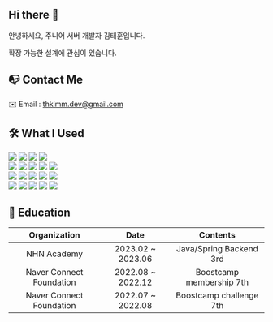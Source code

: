 ## Hi there 👋

안녕하세요, 주니어 서버 개발자 김태훈입니다. 

확장 가능한 설계에 관심이 있습니다.

## 📭 Contact Me
✉️ Email : thkimm.dev@gmail.com

## 🛠 What I Used
<div>
  <img src="https://img.shields.io/badge/JAVA-FF9E0F?style=flat-square&logo=JAVA&logoColor=white" />
  <img src="https://img.shields.io/badge/Spring-6DB33F?style=flat-square&logo=Spring&logoColor=white" />
  <img src="https://img.shields.io/badge/Spring Security-6DB33F?style=flat-square&logo=Spring Security&logoColor=white" />
  <img src="https://img.shields.io/badge/JPA-007396?style=flat-square&logo=JAVA&logoColor=white" />  

</div>
<div>
  <img src="https://img.shields.io/badge/MySQL-4479A1?style=flat-square&logo=MySQL&logoColor=white" />
  <img src="https://img.shields.io/badge/MongoDB-47A248?style=flat-square&logo=MongoDB&logoColor=white" />
  <img src="https://img.shields.io/badge/Redis-DC382D?style=flat-square&logo=Redis&logoColor=white" />
  <img src="https://img.shields.io/badge/elasticsearch-005571?style=flat-square&logo=elasticsearch&logoColor=white" />
  <img src="https://img.shields.io/badge/logstash-yellow?style=flat-square&logo=logstash&logoColor=white">  
</div>
<div>
  <img src="https://img.shields.io/badge/Amazon AWS-232F3E?style=flat-square&logo=amazonaws&logoColor=white"/>
  <img src="https://img.shields.io/badge/Ubuntu-E95420?style=flat-square&logo=Ubuntu&logoColor=white"/>
  <img src="https://img.shields.io/badge/NGINX-009639?style=flat-square&logo=NGINX&logoColor=white" />
  <img src="https://img.shields.io/badge/Docker-2496ED?style=flat-square&logo=Docker&logoColor=white" />
  <img src="https://img.shields.io/badge/Selenium-43B02A?style=flat-square&logo=Selenium&logoColor=white"/>
</div>
<div>
  <img src="https://img.shields.io/badge/Node.js-339933?style=flat-square&logo=Node.js&logoColor=white" />
  <img src="https://img.shields.io/badge/NestJS-E0234E?style=flat-square&logo=NestJS&logoColor=white" />
  <img src="https://img.shields.io/badge/HTML5-E34F26?style=flat-square&logo=HTML5&logoColor=white" />
  <img src="https://img.shields.io/badge/CSS3-1572B6?style=flat-square&logo=CSS3&logoColor=white" />
  <img src="https://img.shields.io/badge/JavaScript-F7DF1E?style=flat-square&logo=JavaScript&logoColor=white" />
</div>

## 🏫 Education

|       Organization       |       Date        |         Contents         |
|:------------------------:|:-----------------:|:------------------------:|
|       NHN Academy        | 2023.02 ~ 2023.06 | Java/Spring Backend 3rd  |
| Naver Connect Foundation | 2022.08 ~ 2022.12 | Boostcamp membership 7th |
| Naver Connect Foundation | 2022.07 ~ 2022.08 | Boostcamp challenge 7th  |

<!--
**kimtaehoonDev/kimtaehoonDev** is a ✨ _special_ ✨ repository because its `README.md` (this file) appears on your GitHub profile.

Here are some ideas to get you started:

- 🔭 I’m currently working on ...
- 🌱 I’m currently learning ...
- 👯 I’m looking to collaborate on ...
- 🤔 I’m looking for help with ...
- 💬 Ask me about ...
- 📫 How to reach me: ...
- 😄 Pronouns: ...
- ⚡ Fun fact: ...
-->
